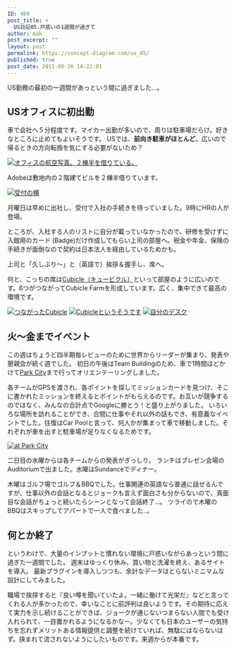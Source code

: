 ```yaml
---
ID: 489
post_title: >
  US日記05.戸惑いの1週間が過ぎて
author: mak
post_excerpt: ""
layout: post
permalink: https://concept-diagram.com/us_05/
published: true
post_date: 2011-09-26 14:22:01
---
```

US勤務の最初の一週間があっという間に過ぎました...。

## USオフィスに初出勤

車で会社へ５分程度です。マイカー出勤が多いので、周りは駐車場だらけ。好きなところに止めてもよいそうです。
USでは、**前向き駐車がほとんど**。広いので帰るときの方向転換を気にする必要がないため？

<a href="http://www.flickr.com/photos/27261559@N06/6183356945/">
<img src="//res.cloudinary.com/mak00s/image/upload/f_auto,w_auto:200:800/v1510386249/2011-09-26-Canyon-Park-Tech-Center-Map.png" sizes="100vw" alt="オフィスの航空写真。２棟半を借りている。" /></a>

Adobeは敷地内の２階建てビルを２棟半借りています。

<a href="http://www.flickr.com/photos/27261559@N06/6165406046/">
<img src="//res.cloudinary.com/mak00s/image/upload/f_auto,w_auto:200:800/v1510387019/2011-09-19-Canyon-Park-Reception.jpg" alt="受付の横" /></a>

月曜日は早めに出社し、受付で入社の手続きを待っていました。9時にHRの人が登場。

ところが、入社する人のリストに自分が載っていなかったので、研修を受けずに入館用のカード (Badge)だけ作成してもらい上司の部屋へ。税金や年金、保険の手続きが面倒なので契約は日本法人を経由しているためかも。

上司と「久しぶり～」と（英語で）挨拶＆握手し、席へ。

何と、こっちの席は<a href="http://en.wikipedia.org/wiki/Cubicle">Cubicle（キュービクル）</a>といって部屋のように広いのです。6つがつながってCubicle Farmを形成しています。広く、集中できて最高の環境です。

<a href="http://www.flickr.com/photos/27261559@N06/6164872417/">
<img src="//res.cloudinary.com/mak00s/image/upload/f_auto,w_auto:200:800/v1510409861/2011-09-19-cubicle.jpg" alt="つながったCubicle" /></a>

<a href="http://www.flickr.com/photos/27261559@N06/6164872505/">
<img src="//res.cloudinary.com/mak00s/image/upload/f_auto,w_auto:200:800/v1510409957/2011-09-19-cubicle-inside.jpg" alt="Cubicleというそうです" /></a>

<a href="http://www.flickr.com/photos/27261559@N06/6164872533/">
<img src="//res.cloudinary.com/mak00s/image/upload/f_auto,w_auto:200:720/v1510410039/2011-09-19-cubicle-from-above.jpg" alt="自分のデスク" /></a>

## 火～金までイベント
この週はちょうど四半期毎レビューのために世界からリーダーが集まり、発表や懇親会が続く週でした。
初日の午後はTeam Buildingのため、車で1時間ほどかけて<a href="http://www.visitparkcity.com/">Park City</a>まで行ってオリエンテーリングしました。

各チームがGPSを渡され、各ポイントを探してミッションカードを見つけ、そこに書かれたミッションを終えるとポイントがもらえるのです。お互いが競争するのではなく、みんなの合計点でGoogleに勝とう！と盛り上がりました。
いろいろな場所を訪れることができ、合間に仕事やそれ以外の話もでき、有意義なイベントでした。往復はCar Poolと言って、何人かが集まって車で移動しました。それぞれが車を出すと駐車場が足りなくなるためです。

<a href="http://www.flickr.com/photos/27261559@N06/6183939308/">
<img src="//res.cloudinary.com/mak00s/image/upload/e_auto_brightness,f_auto,w_auto:200:720/v1510410147/2011-09-20-Orientation-at-Sundance.jpg" alt="at Park City" /></a>

二日目の水曜からは各チームからの発表がぎっしり。
ランチはプレゼン会場のAuditoriumで出ました。水曜はSundanceでディナー。

木曜はゴルフ場でゴルフ＆BBQでした。仕事関連の英語なら普通に話せるんですが、仕事以外の会話となるとジョークも言えず面白さも分からないので、真面目な会話がちょっと続いたらシーンとなって会話終了...。
ツライので木曜のBBQはスキップしてアパートで一人で食べました..。

## 何とか終了
というわけで、大量のインプットと慣れない環境に戸惑いながらあっという間に過ぎた一週間でした。
週末はゆっくり休み、買い物と洗濯を終え、あるサイトを導入。
最新プラグインを導入しつつも、余計なデータはとらないミニマムな設計にしてみました。

職場で挨拶すると『良い噂を聞いていたよ。一緒に働けて光栄だ』などと言ってくれる人が多かったので、幸いなことに前評判は良いようです。その期待に応えて実力を示し続けることができば、ジョークが通じないつまらない人間でも受け入れられて、一目置かれるようになるかなー。少なくても日本のユーザーの気持ちを忘れずメリットある情報提供と調整を続けていれば、無駄にはならないはず。挟まれて流されないようにしたいものです。来週からが本番です。
